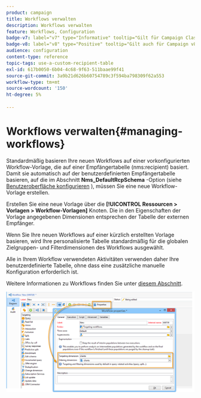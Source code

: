 ```yaml
---
product: campaign
title: Workflows verwalten
description: Workflows verwalten
feature: Workflows, Configuration
badge-v7: label="v7" type="Informative" tooltip="Gilt für Campaign Classic v7"
badge-v8: label="v8" type="Positive" tooltip="Gilt auch für Campaign v8"
audience: configuration
content-type: reference
topic-tags: use-a-custom-recipient-table
exl-id: 617b0050-6b04-4c68-9f63-511baae99f41
source-git-commit: 3a9b21d626b60754789c3f594ba798309f62a553
workflow-type: tm+mt
source-wordcount: '150'
ht-degree: 5%

---
```


# Workflows verwalten{#managing-workflows}



Standardmäßig basieren Ihre neuen Workflows auf einer vorkonfigurierten Workflow-Vorlage, die auf einer Empfängertabelle (nms:recipient) basiert. Damit sie automatisch auf der benutzerdefinierten Empfängertabelle basieren, auf die im Abschnitt **Nms_DefaultRcpSchema** -Option (siehe [Benutzeroberfläche konfigurieren](../../configuration/using/configuring-the-interface.md) ), müssen Sie eine neue Workflow-Vorlage erstellen.

Erstellen Sie eine neue Vorlage über die **[!UICONTROL Ressourcen > Vorlagen > Workflow-Vorlagen]** Knoten. Die in den Eigenschaften der Vorlage angegebenen Dimensionen entsprechen der Tabelle der externen Empfänger.

Wenn Sie Ihre neuen Workflows auf einer kürzlich erstellten Vorlage basieren, wird Ihre personalisierte Tabelle standardmäßig für die globalen Zielgruppen- und Filterdimensionen des Workflows ausgewählt.

Alle in Ihrem Workflow verwendeten Aktivitäten verwenden daher Ihre benutzerdefinierte Tabelle, ohne dass eine zusätzliche manuelle Konfiguration erforderlich ist.

Weitere Informationen zu Workflows finden Sie unter [diesem Abschnitt](../../workflow/using/about-workflows.md).

![](assets/cfg_external_table_workflow.png)
